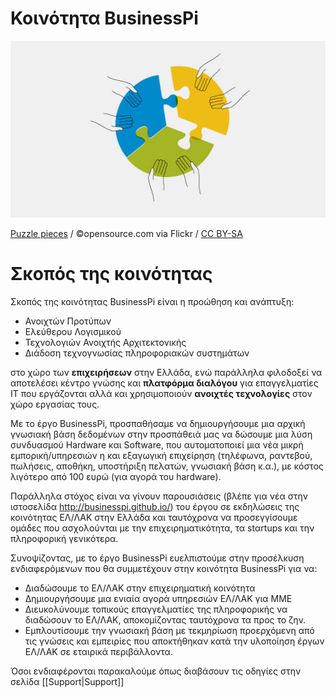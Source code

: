 # Κοινότητα BusinessPi
![;Open Model](https://raw.githubusercontent.com/ellak-monades-aristeias/BusinessPi/master/Images/open-model.jpg)

[Puzzle pieces](http://www.flickr.com/photos/opensourceway/5009661778/) / ©opensource.com via Flickr / [CC BY-SA](http://creativecommons.org/licenses/by-sa/3.0)

# Σκοπός της κοινότητας

Σκοπός της κοινότητας BusinessPi είναι η προώθηση και ανάπτυξη:
- Ανοιχτών Προτύπων
- Ελεύθερου Λογισμικού
- Τεχνολογιών Ανοιχτής Αρχιτεκτονικής
- Διάδοση τεχνογνωσίας πληροφοριακών συστημάτων

στο χώρο των **επιχειρήσεων** στην Ελλάδα, ενώ παράλληλα φιλοδοξεί να αποτελέσει κέντρο γνώσης και **πλατφόρμα διαλόγου** για επαγγελματίες IT που εργάζονται αλλά και χρησιμοποιούν **ανοιχτές τεχνολογίες** στον χώρο εργασίας τους.

Με το έργο BusinessPi, προσπαθήσαμε να δημιουργήσουμε μια αρχική γνωσιακή βάση δεδομένων στην προσπάθειά μας να δώσουμε μια λύση συνδυασμού Hardware και Software, που αυτοματοποιεί μια νέα μικρή εμπορική/υπηρεσιών η και εξαγωγική επιχείρηση (τηλέφωνα, ραντεβού, πωλήσεις, αποθήκη, υποστήριξη πελατών, γνωσιακή βάση κ.α.), με κόστος λιγότερο από 100 ευρώ (για αγορά του hardware).

Παράλληλα στόχος είναι να γίνουν παρουσιάσεις (βλέπε για νέα στην ιστοσελίδα <http://businesspi.github.io/>) του έργου σε εκδηλώσεις της κοινότητας ΕΛ/ΛΑΚ στην Ελλάδα και ταυτόχρονα να προσεγγίσουμε ομάδες που ασχολούνται με την επιχειρηματικότητα, τα stαrtups και την πληροφορική γενικότερα. 

Συνοψίζοντας, με το έργο BusinessPi ευελπιστούμε στην προσέλκυση ενδιαφερόμενων που θα συμμετέχουν στην κοινότητα BusinessPi για να:
- Διαδώσουμε το ΕΛ/ΛΑΚ στην επιχειρηματική κοινότητα
- Δημιουργήσουμε μια ενιαία αγορά υπηρεσιών ΕΛ/ΛΑΚ για ΜΜΕ
- Διευκολύνουμε τοπικούς επαγγελματίες της πληροφορικής να διαδώσουν το ΕΛ/ΛΑΚ, αποκομίζοντας ταυτόχρονα τα προς το ζην.
- Εμπλουτίσουμε την γνωσιακή βάση με τεκμηρίωση προερχόμενη από τις γνώσεις και εμπειρίες που αποκτήθηκαν κατά την υλοποίηση έργων ΕΛ/ΛΑΚ σε εταιρικά περιβάλλοντα.

Όσοι ενδιαφέρονται παρακαλούμε όπως διαβάσουν τις οδηγίες στην σελίδα [[Support|Support]]